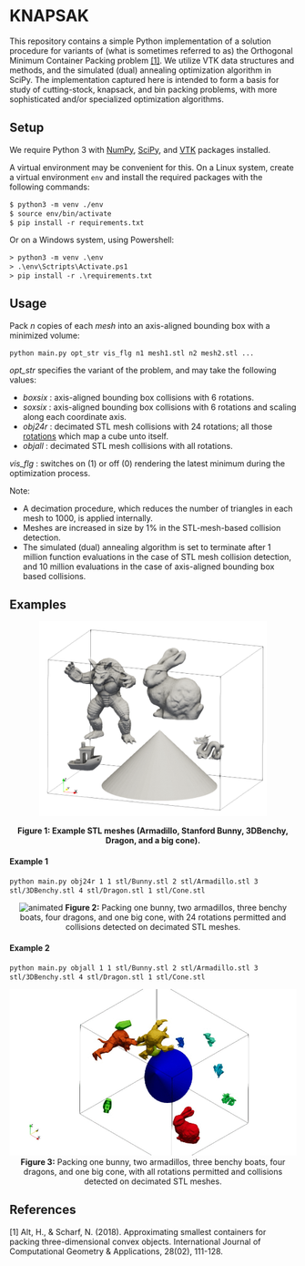 # KNAPSAK

This repository contains a simple Python implementation of a solution procedure for variants of (what is sometimes referred to as) the Orthogonal Minimum Container Packing problem [[1]](#1). We utilize VTK data structures and methods, and the simulated (dual) annealing optimization algorithm in SciPy. The implementation captured here is intended to form a basis for study of cutting-stock, knapsack, and bin packing problems, with more sophisticated and/or specialized optimization algorithms.

## Setup

We require Python 3 with [NumPy](https://numpy.org/), [SciPy](https://scipy.org/), and [VTK](https://vtk.org/) packages installed.

A virtual environment may be convenient for this. On a Linux system, create a virtual environment `env` and install the required packages with the following commands:
```
$ python3 -m venv ./env
$ source env/bin/activate
$ pip install -r requirements.txt
```
Or on a Windows system, using Powershell:
```
> python3 -m venv .\env
> .\env\Sctripts\Activate.ps1
> pip install -r .\requirements.txt
```

## Usage
Pack _n_ copies of each _mesh_ into an axis-aligned bounding box with a minimized volume:
```
python main.py opt_str vis_flg n1 mesh1.stl n2 mesh2.stl ...
```
_opt_str_ specifies the variant of the problem, and may take the following values:
- _boxsix_ : axis-aligned bounding box collisions with 6 rotations.
- _soxsix_ : axis-aligned bounding box collisions with 6 rotations and scaling along each coordinate axis.
- _obj24r_ : decimated STL mesh collisions with 24 rotations; all those [rotations](https://www.euclideanspace.com/maths/geometry/rotations/axisAngle/examples/index.htm) which map a cube unto itself.
- _objall_ : decimated STL mesh collisions with all rotations.

_vis_flg_ : switches on (1) or off (0) rendering the latest minimum during the optimization process.

Note:
- A decimation procedure, which reduces the number of triangles in each mesh to 1000, is applied internally.
- Meshes are increased in size by 1\% in the STL-mesh-based collision detection.   
- The simulated (dual) annealing algorithm is set to terminate after 1 million function evaluations in the case of STL mesh collision detection, and 10 million evaluations in the case of axis-aligned bounding box based collisions.   

## Examples

<p align="center" style="text-align: center; font-weight: bold;">
<img width=400 src="img/objects.png"/>
</p>
<p align="center" style="text-align: center; font-weight: bold;">
Figure 1: Example STL meshes (Armadillo, Stanford Bunny, 3DBenchy, Dragon, and a big cone).
</p>

#### Example 1

```
python main.py obj24r 1 1 stl/Bunny.stl 2 stl/Armadillo.stl 3 stl/3DBenchy.stl 4 stl/Dragon.stl 1 stl/Cone.stl
```

<p align="center" style="text-align: center; font-weight: normal;">
  <img src="img/obj24r.gif" alt="animated" />
  <b>Figure 2:</b> Packing one bunny, two armadillos, three benchy boats, four dragons, and one big cone, with 24 rotations permitted and collisions detected on decimated STL meshes.
</p>

#### Example 2

```
python main.py objall 1 1 stl/Bunny.stl 2 stl/Armadillo.stl 3 stl/3DBenchy.stl 4 stl/Dragon.stl 1 stl/Cone.stl
```

<p align="center" style="text-align: center; font-weight: normal;">
  <img src="img/objall.gif" alt="animated" />
<b>Figure 3:</b> Packing one bunny, two armadillos, three benchy boats, four dragons, and one big cone, with all rotations permitted and collisions detected on decimated STL meshes.
</p>

## References
<a id="1">[1]</a>
Alt, H., & Scharf, N. (2018).
Approximating smallest containers for packing three-dimensional convex objects. International Journal of Computational Geometry & Applications, 28(02), 111-128.
